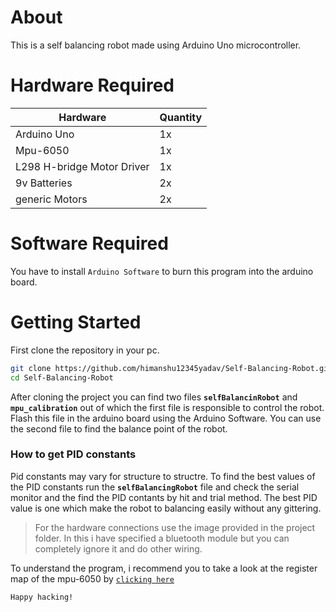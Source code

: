 # About
This is a self balancing robot made using Arduino Uno microcontroller.

# Hardware Required
|Hardware|Quantity|
|----|----|
|Arduino Uno|1x|
|Mpu-6050|1x|
| L298 H-bridge Motor Driver| 1x|
| 9v Batteries|2x|
| generic Motors|2x|

# Software Required
You  have  to install `Arduino Software` to burn this program into the arduino board.

# Getting Started
First clone the repository in your pc.
```bash 
git clone https://github.com/himanshu12345yadav/Self-Balancing-Robot.git
cd Self-Balancing-Robot
```

After cloning the project you can find two files **`selfBalancinRobot`** and **`mpu_calibration`** out of which the first file is responsible to control the robot. Flash this file in the arduino board using the Arduino Software. You can use the second file to find the balance point of the robot.

### How to get PID constants
Pid constants may vary for structure to structre. To find the best values of the PID constants run the **`selfBalancingRobot`** file and check the serial monitor and the find the PID contants by hit and trial method. The best PID value is one which make the robot to balancing easily without any gittering.

> For the hardware connections use the image provided in the project folder. In this i  have specified a bluetooth module but you can completely ignore it and do other wiring.

To understand the program, i recommend you to take a look at the register map of the mpu-6050 by [`clicking here`](https://invensense.tdk.com/wp-content/uploads/2015/02/MPU-6000-Register-Map1.pdf)

`Happy hacking!`